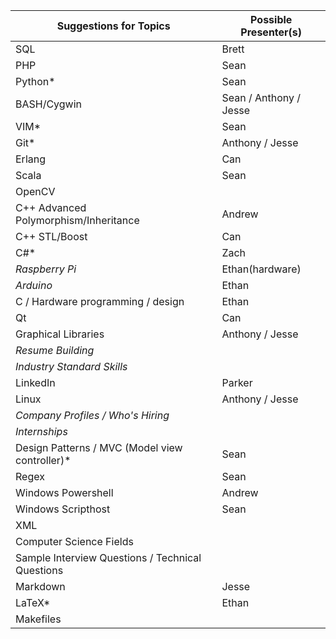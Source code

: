 Suggestions for Topics | Possible Presenter(s)
--- | ---
SQL | Brett
PHP | Sean
Python* | Sean
BASH/Cygwin | Sean / Anthony / Jesse
VIM* | Sean
Git* | Anthony / Jesse
Erlang | Can
Scala | Sean
OpenCV | 
C++ Advanced Polymorphism/Inheritance | Andrew
C++ STL/Boost | Can
C#* | Zach
*Raspberry Pi* | Ethan(hardware)
*Arduino* | Ethan
C / Hardware programming / design | Ethan
Qt | Can
Graphical Libraries | Anthony / Jesse
*Resume Building* | 
*Industry Standard Skills* | 
LinkedIn | Parker
Linux | Anthony / Jesse
*Company Profiles / Who's Hiring* |
*Internships* | 
Design Patterns / MVC (Model view controller)* | Sean
Regex | Sean
Windows Powershell | Andrew
Windows Scripthost | Sean
XML | 
Computer Science Fields | 
Sample Interview Questions / Technical Questions | 
Markdown | Jesse
LaTeX* | Ethan
Makefiles |
